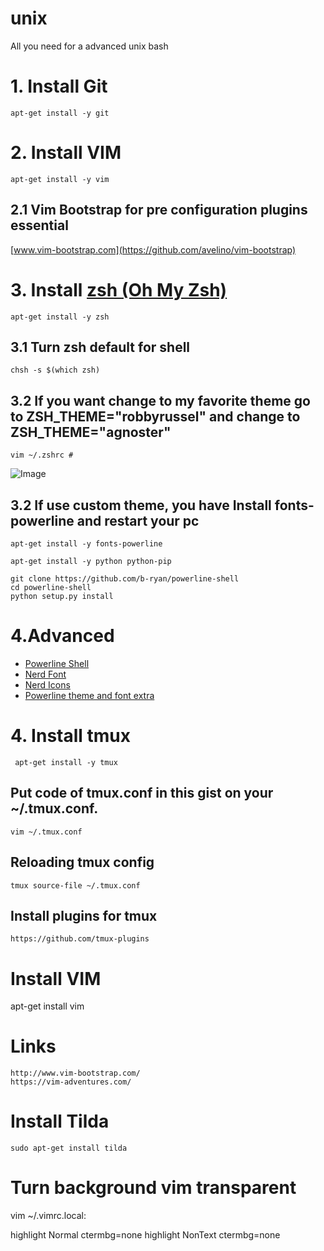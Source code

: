 # unix
All you need for a advanced unix bash

# 1. Install Git
    apt-get install -y git
# 2. Install VIM
    apt-get install -y vim
## 2.1 Vim Bootstrap for pre configuration plugins essential 
   [www.vim-bootstrap.com](https://github.com/avelino/vim-bootstrap)

# 3. Install [zsh (Oh My Zsh)](https://github.com/robbyrussell/oh-my-zsh)
    apt-get install -y zsh
## 3.1 Turn zsh default for shell
    chsh -s $(which zsh)
## 3.2 If you want change to my favorite theme go to ZSH_THEME="robbyrussel" and change to ZSH_THEME="agnoster"
    vim ~/.zshrc # 
![Image](https://camo.githubusercontent.com/6d971fb4a462a11da0efee2206d98afeb5fffd47/687474703a2f2f692e696d6775722e636f6d2f61506d4c692e706e67)
## 3.2 If use custom theme, you have Install fonts-powerline and restart your pc
    apt-get install -y fonts-powerline 
```    
apt-get install -y python python-pip

git clone https://github.com/b-ryan/powerline-shell
cd powerline-shell
python setup.py install
```


# 4.Advanced
   - [Powerline Shell](https://github.com/banga/powerline-shell)
   - [Nerd Font](https://github.com/ryanoasis/nerd-fonts#patched-fonts)
   - [Nerd Icons](https://github.com/ryanoasis/vim-devicons)
   - [Powerline theme and font extra](https://github.com/ryanoasis/powerline-extra-symbols)

# 4. Install tmux
     apt-get install -y tmux
## Put code of tmux.conf in this gist on your ~/.tmux.conf.

    vim ~/.tmux.conf
## Reloading tmux config

    tmux source-file ~/.tmux.conf
    
## Install plugins for tmux

    https://github.com/tmux-plugins
    
# Install VIM
apt-get install vim

# Links
    http://www.vim-bootstrap.com/
    https://vim-adventures.com/


# Install Tilda
    sudo apt-get install tilda



# Turn background vim transparent
vim ~/.vimrc.local:

highlight Normal ctermbg=none
highlight NonText ctermbg=none
